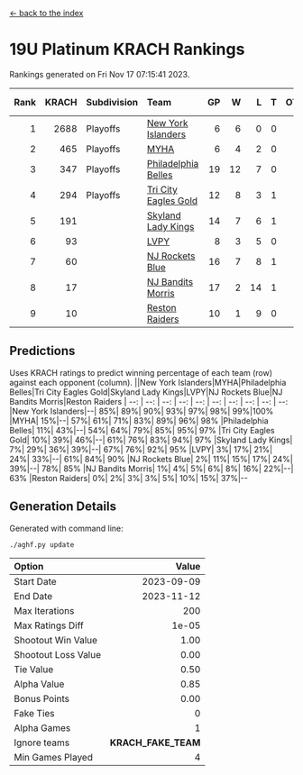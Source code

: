[<- back to the index](readme.md)
# 19U Platinum KRACH Rankings
Rankings generated on Fri Nov 17 07:15:41 2023.

Rank|KRACH|Subdivision|Team|GP|W|L|T|OTW|OTL|SoS|Exp Wins|Win Diff
---:|---:|:---|:---|---:|---:|---:|---:|---:|---:|---:|---:|---:
1|2688|Playoffs|[New York Islanders](https://gamesheetstats.com/seasons/3663/teams/140861/schedule)|6|6|0|0|0|0|60|6.8|-0.0
2|465|Playoffs|[MYHA](https://gamesheetstats.com/seasons/3663/teams/140863/schedule)|6|4|2|0|0|0|236|4.9|0.0
3|347|Playoffs|[Philadelphia Belles](https://gamesheetstats.com/seasons/3663/teams/140864/schedule)|19|12|7|0|0|0|615|12.9|0.0
4|294|Playoffs|[Tri City Eagles Gold](https://gamesheetstats.com/seasons/3663/teams/140869/schedule)|12|8|3|1|0|0|148|9.4|0.0
5|191||[Skyland Lady Kings](https://gamesheetstats.com/seasons/3663/teams/140865/schedule)|14|7|6|1|0|0|414|8.4|0.0
6|93||[LVPY](https://gamesheetstats.com/seasons/3663/teams/140860/schedule)|8|3|5|0|0|0|195|3.9|0.0
7|60||[NJ Rockets Blue](https://gamesheetstats.com/seasons/3663/teams/140867/schedule)|16|7|8|1|0|0|573|8.4|0.0
8|17||[NJ Bandits Morris](https://gamesheetstats.com/seasons/3663/teams/140866/schedule)|17|2|14|1|0|0|434|3.4|0.0
9|10||[Reston Raiders](https://gamesheetstats.com/seasons/3663/teams/140868/schedule)|10|1|9|0|0|0|134|1.9|0.0

## Predictions
Uses KRACH ratings to predict winning percentage of each team (row) against each opponent (column).
||New York Islanders|MYHA|Philadelphia Belles|Tri City Eagles Gold|Skyland Lady Kings|LVPY|NJ Rockets Blue|NJ Bandits Morris|Reston Raiders
| --: | --: | --: | --: | --: | --: | --: | --: | --: | --: 
|New York Islanders|--| 85%| 89%| 90%| 93%| 97%| 98%| 99%|100%
|MYHA| 15%|--| 57%| 61%| 71%| 83%| 89%| 96%| 98%
|Philadelphia Belles| 11%| 43%|--| 54%| 64%| 79%| 85%| 95%| 97%
|Tri City Eagles Gold| 10%| 39%| 46%|--| 61%| 76%| 83%| 94%| 97%
|Skyland Lady Kings|  7%| 29%| 36%| 39%|--| 67%| 76%| 92%| 95%
|LVPY|  3%| 17%| 21%| 24%| 33%|--| 61%| 84%| 90%
|NJ Rockets Blue|  2%| 11%| 15%| 17%| 24%| 39%|--| 78%| 85%
|NJ Bandits Morris|  1%|  4%|  5%|  6%|  8%| 16%| 22%|--| 63%
|Reston Raiders|  0%|  2%|  3%|  3%|  5%| 10%| 15%| 37%|--

## Generation Details

Generated with command line:
```
./aghf.py update
```

| Option | Value |
| :----- | ----: |
| Start Date | 2023-09-09 |
| End Date | 2023-11-12 |
| Max Iterations | 200 |
| Max Ratings Diff | 1e-05 |
| Shootout Win Value | 1.00 |
| Shootout Loss Value | 0.00 |
| Tie Value | 0.50 |
| Alpha Value | 0.85 |
| Bonus Points | 0.00 |
| Fake Ties | 0 |
| Alpha Games | 1 |
| Ignore teams | __KRACH_FAKE_TEAM__ |
| Min Games Played | 4 |


